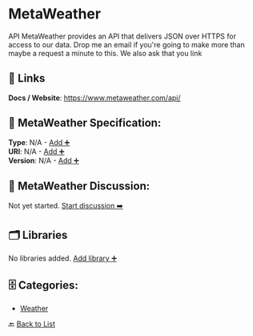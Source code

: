 # MetaWeather

API MetaWeather provides an API that delivers JSON over HTTPS for access to our data.  Drop me an email if you're going to make more than maybe a request a minute to this. We also ask that you link

##  🔗 Links
**Docs / Website**: https://www.metaweather.com/api/

## 🧬 MetaWeather Specification:
**Type**: N/A - [Add ➕](https://github.com/apis-list/apis-list/edit/main/apis.yaml#L12371)  
**URI**: N/A - [Add ➕](https://github.com/apis-list/apis-list/edit/main/apis.yaml#L12371)  
**Version**: N/A - [Add ➕](https://github.com/apis-list/apis-list/edit/main/apis.yaml#L12371)

## 💬 MetaWeather Discussion:
Not yet started. [Start discussion ➡️](https://github.com/apis-list/apis-list/discussions/new)

## 🗂️ Libraries

No libraries added. [Add library ➕](https://github.com/apis-list/apis-list/edit/main/apis.yaml#L12371)    


## 🗄️ Categories:
- [Weather](https://github.com/apis-list/apis-list#weather-)

🔙  [Back to List](https://github.com/apis-list/apis-list)
